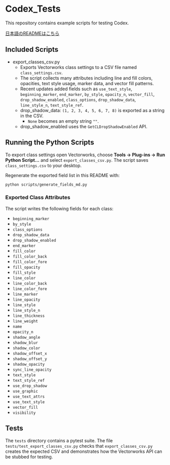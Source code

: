 # Codex_Tests

This repository contains example scripts for testing Codex.

[日本語のREADMEはこちら](README.ja.md)

## Included Scripts

- export_classes_csv.py
  - Exports Vectorworks class settings to a CSV file named `class_settings.csv`.
  - The script collects many attributes including line and fill colors, opacities, text style usage, marker data, and vector fill patterns.
  - Recent updates added fields such as `use_text_style`, `beginning_marker`, `end_marker`, `by_style`, `opacity_n`, `vector_fill`, `drop_shadow_enabled`, `class_options`, `drop_shadow_data`, `line_style_n`, `text_style_ref`.
  - drop_shadow_data: `(1, 2, 3, 4, 5, 6, 7, 8)` is exported as a string in the CSV.
    - `None` becomes an empty string `""`.
  - drop_shadow_enabled uses the `GetCLDropShadowEnabled` API.

## Running the Python Scripts

To export class settings open Vectorworks, choose **Tools → Plug-ins → Run Python Script…** and select `export_classes_csv.py`. The script saves `class_settings.csv` to your desktop.

Regenerate the exported field list in this README with:

```bash
python scripts/generate_fields_md.py
```

### Exported Class Attributes

The script writes the following fields for each class:

<!--FIELDS-->
- `beginning_marker`
- `by_style`
- `class_options`
- `drop_shadow_data`
- `drop_shadow_enabled`
- `end_marker`
- `fill_color`
- `fill_color_back`
- `fill_color_fore`
- `fill_opacity`
- `fill_style`
- `line_color`
- `line_color_back`
- `line_color_fore`
- `line_marker`
- `line_opacity`
- `line_style`
- `line_style_n`
- `line_thickness`
- `line_weight`
- `name`
- `opacity_n`
- `shadow_angle`
- `shadow_blur`
- `shadow_color`
- `shadow_offset_x`
- `shadow_offset_y`
- `shadow_opacity`
- `sync_line_opacity`
- `text_style`
- `text_style_ref`
- `use_drop_shadow`
- `use_graphic`
- `use_text_attrs`
- `use_text_style`
- `vector_fill`
- `visibility`
<!--/FIELDS-->
## Tests

The `tests` directory contains a pytest suite. The file
`tests/test_export_classes_csv.py` checks that `export_classes_csv.py` creates the expected CSV and demonstrates how the Vectorworks API can be stubbed for testing.
